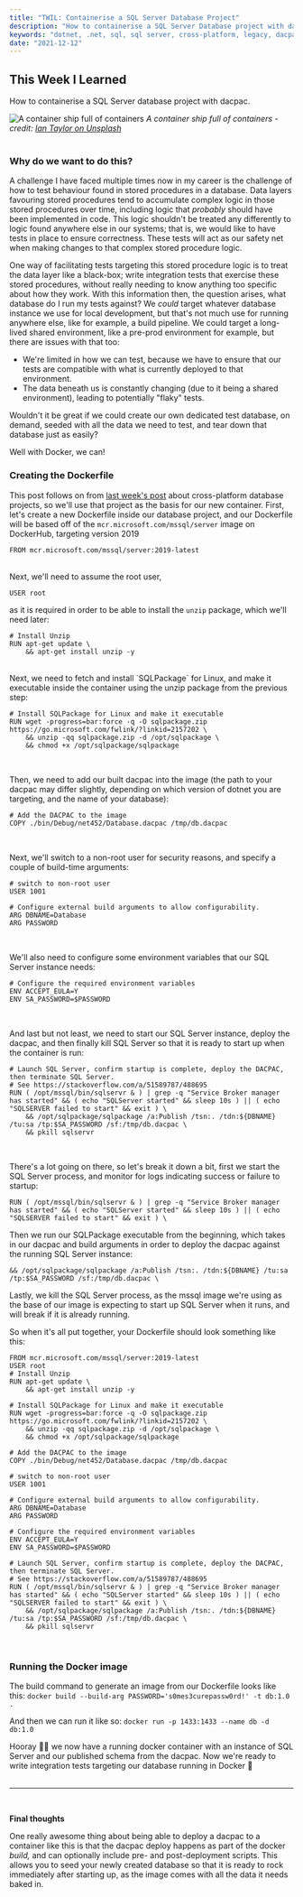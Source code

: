 ```yaml
---
title: "TWIL: Containerise a SQL Server Database Project"
description: "How to containerise a SQL Server Database project with dacpac"
keywords: "dotnet, .net, sql, sql server, cross-platform, legacy, dacpac"
date: "2021-12-12"
---
```


## This Week I Learned

How to containerise a SQL Server database project with dacpac.

![A container ship full of containers](https://images.unsplash.com/photo-1605745341112-85968b19335b?ixlib=rb-1.2.1&ixid=MnwxMjA3fDB8MHxwaG90by1wYWdlfHx8fGVufDB8fHx8&auto=format&fit=crop&w=1742&q=80 "A container ship full of containers")
_A container ship full of containers - credit: [Ian Taylor on Unsplash](https://unsplash.com/@carrier_lost)_
<br /><br />

### Why do we want to do this?

A challenge I have faced multiple times now in my career is the challenge of how to test behaviour found in stored procedures in a database. Data layers favouring stored procedures tend to accumulate complex logic in those stored procedures over time, including logic that _probably_ should have been implemented in code. This logic shouldn't be treated any differently to logic found anywhere else in our systems; that is, we would like to have tests in place to ensure correctness. These tests will act as our safety net when making changes to that complex stored procedure logic.

One way of facilitating tests targeting this stored procedure logic is to treat the data layer like a black-box; write integration tests that exercise these stored procedures, without really needing to know anything too specific about how they work. With this information then, the question arises, what database do I run my tests against? We _could_ target whatever database instance we use for local development, but that's not much use for running anywhere else, like for example, a build pipeline. We could target a long-lived shared environment, like a pre-prod environment for example, but there are issues with that too:

-   We're limited in how we can test, because we have to ensure that our tests are compatible with what is currently deployed to that environment.
-   The data beneath us is constantly changing (due to it being a shared environment), leading to potentially "flaky" tests.

Wouldn't it be great if we could create our own dedicated test database, on demand, seeded with all the data we need to test, and tear down that database just as easily?

Well with Docker, we can!

### Creating the Dockerfile

This post follows on from [last week's post](cross-platform-sql-server-database-project) about cross-platform database projects, so we'll use that project as the basis for our new container. First, let's create a new Dockerfile inside our database project, and our Dockerfile will be based off of the `mcr.microsoft.com/mssql/server` image on DockerHub, targeting version 2019

```docker
FROM mcr.microsoft.com/mssql/server:2019-latest
```

<br />
Next, we'll need to assume the root user,

```docker
USER root
```

as it is required in order to be able to install the `unzip` package, which we'll need later:

```docker
# Install Unzip
RUN apt-get update \
    && apt-get install unzip -y
```

<br />
Next, we need to fetch and install `SQLPackage` for Linux, and make it executable inside the container using the unzip package from the previous step:

```docker
# Install SQLPackage for Linux and make it executable
RUN wget -progress=bar:force -q -O sqlpackage.zip https://go.microsoft.com/fwlink/?linkid=2157202 \
    && unzip -qq sqlpackage.zip -d /opt/sqlpackage \
    && chmod +x /opt/sqlpackage/sqlpackage
```

<br />

Then, we need to add our built dacpac into the image (the path to your dacpac may differ slightly, depending on which version of dotnet you are targeting, and the name of your database):

```docker
# Add the DACPAC to the image
COPY ./bin/Debug/net452/Database.dacpac /tmp/db.dacpac
```

<br />

Next, we'll switch to a non-root user for security reasons, and specify a couple of build-time arguments:

```docker
# switch to non-root user
USER 1001

# Configure external build arguments to allow configurability.
ARG DBNAME=Database
ARG PASSWORD
```

<br />

We'll also need to configure some environment variables that our SQL Server instance needs:

```docker
# Configure the required environment variables
ENV ACCEPT_EULA=Y
ENV SA_PASSWORD=$PASSWORD
```

<br />

And last but not least, we need to start our SQL Server instance, deploy the dacpac, and then finally kill SQL Server so that it is ready to start up when the container is run:

```docker
# Launch SQL Server, confirm startup is complete, deploy the DACPAC, then terminate SQL Server.
# See https://stackoverflow.com/a/51589787/488695
RUN ( /opt/mssql/bin/sqlservr & ) | grep -q "Service Broker manager has started" && ( echo "SQLServer started" && sleep 10s ) || ( echo "SQLSERVER failed to start" && exit ) \
    && /opt/sqlpackage/sqlpackage /a:Publish /tsn:. /tdn:${DBNAME} /tu:sa /tp:$SA_PASSWORD /sf:/tmp/db.dacpac \
    && pkill sqlservr
```

<br />

There's a lot going on there, so let's break it down a bit, first we start the SQL Server process, and monitor for logs indicating success or failure to startup:

```docker
RUN ( /opt/mssql/bin/sqlservr & ) | grep -q "Service Broker manager has started" && ( echo "SQLServer started" && sleep 10s ) || ( echo "SQLSERVER failed to start" && exit ) \
```

Then we run our SQLPackage executable from the beginning, which takes in our dacpac and build arguments in order to deploy the dacpac against the running SQL Server instance:

```docker
&& /opt/sqlpackage/sqlpackage /a:Publish /tsn:. /tdn:${DBNAME} /tu:sa /tp:$SA_PASSWORD /sf:/tmp/db.dacpac \
```

Lastly, we kill the SQL Server process, as the mssql image we're using as the base of our image is expecting to start up SQL Server when it runs, and will break if it is already running.

So when it's all put together, your Dockerfile should look something like this:

```docker
FROM mcr.microsoft.com/mssql/server:2019-latest
USER root
# Install Unzip
RUN apt-get update \
    && apt-get install unzip -y

# Install SQLPackage for Linux and make it executable
RUN wget -progress=bar:force -q -O sqlpackage.zip https://go.microsoft.com/fwlink/?linkid=2157202 \
    && unzip -qq sqlpackage.zip -d /opt/sqlpackage \
    && chmod +x /opt/sqlpackage/sqlpackage

# Add the DACPAC to the image
COPY ./bin/Debug/net452/Database.dacpac /tmp/db.dacpac

# switch to non-root user
USER 1001

# Configure external build arguments to allow configurability.
ARG DBNAME=Database
ARG PASSWORD

# Configure the required environment variables
ENV ACCEPT_EULA=Y
ENV SA_PASSWORD=$PASSWORD

# Launch SQL Server, confirm startup is complete, deploy the DACPAC, then terminate SQL Server.
# See https://stackoverflow.com/a/51589787/488695
RUN ( /opt/mssql/bin/sqlservr & ) | grep -q "Service Broker manager has started" && ( echo "SQLServer started" && sleep 10s ) || ( echo "SQLSERVER failed to start" && exit ) \
    && /opt/sqlpackage/sqlpackage /a:Publish /tsn:. /tdn:${DBNAME} /tu:sa /tp:$SA_PASSWORD /sf:/tmp/db.dacpac \
    && pkill sqlservr
```

<br />

### Running the Docker image

The build command to generate an image from our Dockerfile looks like this: `docker build --build-arg PASSWORD='s0mes3curepassw0rd!' -t db:1.0 .`

And then we can run it like so: `docker run -p 1433:1433 --name db -d db:1.0`

Hooray 🎉🎉 we now have a running docker container with an instance of SQL Server and our published schema from the dacpac. Now we're ready to write integration tests targeting our database running in Docker 🙌
<br />
<br />

---

<br />

**Final thoughts**

One really awesome thing about being able to deploy a dacpac to a container like this is that the dacpac deploy happens as part of the docker _build,_ and can optionally include pre- and post-deployment scripts. This allows you to seed your newly created database so that it is ready to rock immediately after starting up, as the image comes with all the data it needs baked in.

